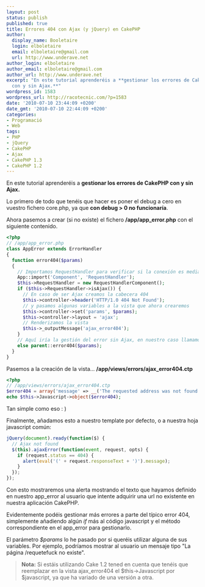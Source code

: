 ```yaml
---
layout: post
status: publish
published: true
title: Errores 404 con Ajax (y jQuery) en CakePHP
author:
  display_name: Booletaire
  login: elboletaire
  email: elboletaire@gmail.com
  url: http://www.underave.net
author_login: elboletaire
author_email: elboletaire@gmail.com
author_url: http://www.underave.net
excerpt: "En este tutorial aprenderéis a **gestionar los errores de CakePHP
  con y sin Ajax.**"
wordpress_id: 1583
wordpress_url: http://racotecnic.com/?p=1583
date: '2010-07-10 23:44:09 +0200'
date_gmt: '2010-07-10 22:44:09 +0200'
categories:
- Programació
- Web
tags:
- PHP
- jQuery
- CakePHP
- Ajax
- CakePHP 1.3
- CakePHP 1.2
---
```


En este tutorial aprenderéis a **gestionar los errores de CakePHP con y sin Ajax.**

Lo primero de todo que tenéis que hacer es poner el debug a cero en vuestro fichero core.php, ya que **con debug > 0 no funcionaría**.

Ahora pasemos a crear (si no existe) el fichero **/app/app_error.php** con el siguiente contenido.

~~~php
<?php
// /app/app_error.php
class AppError extends ErrorHandler
{
  function error404($params)
  {
    // Importamos RequestHandler para verificar si la conexión es mediante Ajax
    App::import('Component', 'RequestHandler');
    $this->RequestHandler = new RequestHandlerComponent();
    if ($this->RequestHandler->isAjax()) {
      // En caso de ser Ajax creamos la cabecera 404
      $this->controller->header('HTTP/1.0 404 Not Found');
      // y pasamos algunas variables a la vista que ahora crearemos
      $this->controller->set('params', $params);
      $this->controller->layout = 'ajax';
      // Renderizamos la vista
      $this->_outputMessage('ajax_error404');
    }
    // Aquí iría la gestión del error sin Ajax, en nuestro caso llamamos al método padre.
    else parent::error404($params);
  }
}
~~~

Pasemos a la creación de la vista... **/app/views/errors/ajax_error404.ctp**

<a id="more"></a><a id="more-1583"></a>

~~~php
<?php
// /app/views/errors/ajax_error404.ctp
$error404 = array('message' => __('The requested address was not found on this server.',true), 'params' => $params);
echo $this->Javascript->object($error404);
~~~

Tan simple como eso : )

Finalmente, añadamos esto a nuestro template por defecto, o a nuestra hoja javascript común:

~~~javascript
jQuery(document).ready(function($) {
  // Ajax not found
  $(this).ajaxError(function(event, request, opts) {
    if (request.status == 404) {
      alert(eval('(' + request.responseText + ')').message);
    }
  });
});
~~~

Con esto mostraremos una alerta mostrando el texto que hayamos definido en nuestro app_error al usuario que intente adquirir una url no existente en nuestra aplicación CakePHP.

Evidentemente podéis gestionar más errores a parte del típico error 404, simplemente añadiendo algún <em>if</em> más al código javascript y el método correspondiente en el app_error para gestionarlo.

El parámetro <em>$params</em> lo he pasado por si queréis utilizar alguna de sus variables. Por ejemplo, podríamos mostrar al usuario un mensaje tipo "La página /requetefuck no existe".

> **Nota:** Si estáis utilizando Cake 1.2 tened en cuenta que tenéis que
reemplazar en la vista ajax_error404 el $this->Javascript por $javascript, ya
que ha variado de una versión a otra.
